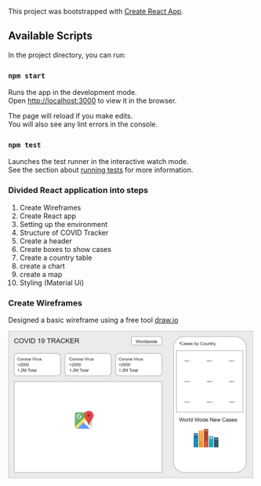 This project was bootstrapped with [Create React App](https://github.com/facebook/create-react-app).

## Available Scripts

In the project directory, you can run:

### `npm start`

Runs the app in the development mode.<br />
Open [http://localhost:3000](http://localhost:3000) to view it in the browser.

The page will reload if you make edits.<br />
You will also see any lint errors in the console.

### `npm test`

Launches the test runner in the interactive watch mode.<br />
See the section about [running tests](https://facebook.github.io/create-react-app/docs/running-tests) for more information.

### Divided React application into steps

1. Create Wireframes
2. Create React app
3. Setting up the environment
4. Structure of COVID Tracker
5. Create a header
6. Create boxes to show cases
7. Create a country table
8. create a chart
9. create a map
10. Styling (Material Ui)

### Create Wireframes

Designed a basic wireframe using a free tool [draw.io](https://app.diagrams.net/)

<img src="https://github.com/Tushar9721/covid-19-tracker/blob/master/images/Wireframe.png" align="left" height="300px" width="500px" >

